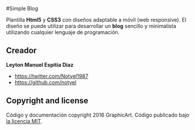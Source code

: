 #Simple Blog

Plantilla **Html5** y **CSS3** con diseños adaptable a móvil (web responsive). El diseño se puede utilizar para desarrollar un **blog** sencillo y minimalista utilizando cualquier lenguaje de programación.

## Creador

**Leyton Manuel Espitia Diaz**

* <https://twitter.com/Notyel1987>
* <https://github.com/notyel>

## Copyright and license

Código y documentación copyright 2016 GraphicArt. Código publicado bajo [la licencia MIT](https://github.com/notyel/SimpleBlog/blob/master/LICENSE).